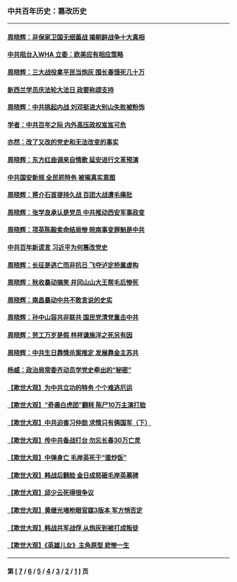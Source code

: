 ### 中共百年历史：篡改历史
---
#### [周晓辉：非保家卫国无细菌战 揭朝鲜战争十大真相](../../pages/nf1176115/n12954161.md?05190430) 
#### [中共阻台入WHA 立委：欧美应有相应策略](../../pages/nf1176115/n12939343.md?05190430) 
#### [周晓辉：三大战役拿平民当炮灰 围长春饿死几十万](../../pages/nf1176115/n12934921.md?05190430) 
#### [新西兰学员庆法轮大法日 政要称颂支持](../../pages/nf1176115/n12932715.md?05190430) 
#### [周晓辉：中共挑起内战 刘邓挺进大别山失败被粉饰](../../pages/nf1176115/n12929004.md?05190430) 
#### [学者：中共百年之际 内外高压政权岌岌可危](../../pages/nf1176115/n12925426.md?05190430) 
#### [亦然：改了又改的党史和无法改变的事实](../../pages/nf1176115/n12919443.md?05190430) 
#### [周晓辉：东方红曲调来自情歌 延安进行文革预演](../../pages/nf1176115/n12914429.md?05190430) 
#### [中共国安新规 全民抓特务 被揭真实意图](../../pages/nf1176115/n12911615.md?05190430) 
#### [周晓辉：蒋介石首提持久战 百团大战遭毛痛批](../../pages/nf1176115/n12909231.md?05190430) 
#### [周晓辉：张学良承认是党员 中共推动西安军事政变](../../pages/nf1176115/n12903066.md?05190430) 
#### [周晓辉：项英陈毅卖命结局惨 皖南事变罪魁是中共](../../pages/nf1176115/n12898534.md?05190430) 
#### [中共百年新谎言 习近平为何篡改党史](../../pages/nf1176115/n12895950.md?05190430) 
#### [周晓辉：长征是逃亡而非抗日 飞夺泸定桥属虚构](../../pages/nf1176115/n12893665.md?05190430) 
#### [周晓辉：秋收暴动搞笑 井冈山山大王帮毛后惨死](../../pages/nf1176115/n12875008.md?05190430) 
#### [周晓辉：南昌暴动中共不敢言说的史实](../../pages/nf1176115/n12872653.md?05190430) 
#### [周晓辉：孙中山容共非联共 国民党清党重击中共](../../pages/nf1176115/n12867724.md?05190430) 
#### [周晓辉：劳工万岁是假 林祥谦施洋之死另有因](../../pages/nf1176115/n12864511.md?05190430) 
#### [周晓辉：中共生日靠情杀案推定 发展靠金主苏共](../../pages/nf1176115/n12859637.md?05190430) 
#### [杨威：政治局常委齐动员学党史牵出的“秘密”](../../pages/nf1176115/n12764642.md?05190430) 
#### [【欺世大观】为中共立功的特务 个个难逃厄运](../../pages/nf1176115/n12552518.md?05190430) 
#### [【欺世大观】“奇袭白虎团”翻转 陈尸10万主演打脸](../../pages/nf1176115/n12545304.md?05190430) 
#### [【欺世大观】中共迫害习仲勋 求情只有俩国军（下）](../../pages/nf1176115/n12521463.md?05190430) 
#### [【欺世大观】传中共备战打台 勿忘长春30万亡灵](../../pages/nf1176115/n12532173.md?05190430) 
#### [【欺世大观】中弹身亡 毛岸英死于“蛋炒饭”](../../pages/nf1176115/n12512160.md?05190430) 
#### [【欺世大观】韩战后翻脸 金日成怒砸毛岸英墓碑](../../pages/nf1176115/n12498735.md?05190430) 
#### [【欺世大观】邱少云死得很争议](../../pages/nf1176115/n12484915.md?05190430) 
#### [【欺世大观】黄继光堵枪眼官媒3版本 军方悄否定](../../pages/nf1176115/n12477281.md?05190430) 
#### [【欺世大观】韩战共军战俘 从炮灰到被打成叛徒](../../pages/nf1176115/n12465044.md?05190430) 
#### [【欺世大观】《英雄儿女》主角原型 悲惨一生](../../pages/nf1176115/n12449531.md?05190430) 

---
#### 第 [ [7](./7.md?05190430) / [6](./6.md?05190430) / [5](./5.md?05190430) / [4](./4.md?05190430) / [3](./3.md?05190430) / [2](./2.md?05190430) / [1](./1.md?05190430) ] 页
